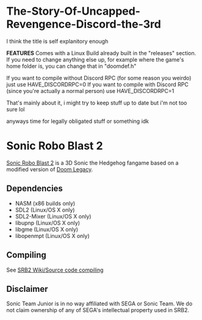 # The-Story-Of-Uncapped-Revengence-Discord-the-3rd
I think the title is self explanitory enough


**FEATURES**
Comes with a Linux Build already built in the "releases" section. If you need to change anything else up, for example where the game's home folder is, you can change that in "doomdef.h"

If you want to compile without Discord RPC (for some reason you weirdo) just use HAVE_DISCORDRPC=0
If you want to compile with Discord RPC (since you're actually a normal person) use HAVE_DISCORDRPC=1

That's mainly about it, i might try to keep stuff up to date but i'm not too sure lol

anyways time for legally obligated stuff or something idk

# Sonic Robo Blast 2

[Sonic Robo Blast 2](https://srb2.org/) is a 3D Sonic the Hedgehog fangame based on a modified version of [Doom Legacy](http://doomlegacy.sourceforge.net/).

## Dependencies
- NASM (x86 builds only)
- SDL2 (Linux/OS X only)
- SDL2-Mixer (Linux/OS X only)
- libupnp (Linux/OS X only)
- libgme (Linux/OS X only)
- libopenmpt (Linux/OS X only)

## Compiling

See [SRB2 Wiki/Source code compiling](http://wiki.srb2.org/wiki/Source_code_compiling)

## Disclaimer
Sonic Team Junior is in no way affiliated with SEGA or Sonic Team. We do not claim ownership of any of SEGA's intellectual property used in SRB2.
